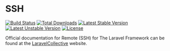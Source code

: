 # SSH

[![Build Status](https://travis-ci.org/LaravelCollective/remote.svg?branch=master)](https://travis-ci.org/LaravelCollective/remote)
[![Total Downloads](https://poser.pugx.org/LaravelCollective/html/downloads.svg)](https://packagist.org/packages/laravelcollective/html)
[![Latest Stable Version](https://poser.pugx.org/LaravelCollective/html/v/stable.svg)](https://packagist.org/packages/laravelcollective/html)
[![Latest Unstable Version](https://poser.pugx.org/LaravelCollective/html/v/unstable.svg)](https://packagist.org/packages/laravelcollective/html)
[![License](https://poser.pugx.org/LaravelCollective/html/license.svg)](https://packagist.org/packages/laravelcollective/html)

Official documentation for Remote (SSH) for The Laravel Framework can be found at the [LaravelCollective](http://laravelcollective.com) website.
